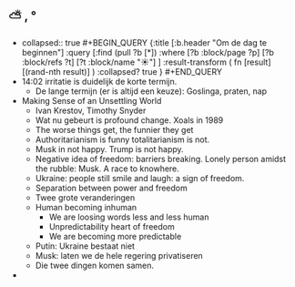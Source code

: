 ## ⛅ , °
- collapsed:: true
  #+BEGIN_QUERY 
  {:title [:b.header "Om de dag te beginnen"]
   :query [:find (pull ?b [*])
     :where 
       [?b :block/page ?p]
       [?b :block/refs ?t]
       [?t :block/name "☀️"]
   ]
   :result-transform ( fn [result] [(rand-nth result)] )
   :collapsed? true
  }
  #+END_QUERY
- 14:02 irritatie is duidelijk de korte termijn.
	- De lange termijn (er is altijd een keuze): Goslinga, praten, nap
- Making Sense of an Unsettling World
	- Ivan Krestov, Timothy Snyder
	- Wat nu gebeurt is profound change. Xoals in 1989
	- The worse things get, the funnier they get
	- Authoritarianism is funny totalitarianism is not.
	- Musk in not happy. Trump is not happy.
	- Negative idea of freedom: barriers breaking. Lonely person amidst the rubble: Musk. A race to knowhere.
	- Ukraine: people still smile and laugh: a sign of freedom.
	- Separation between power and freedom
	- Twee grote veranderingen
	- Human becoming inhuman
		- We are loosing words less and less human
		- Unpredictability heart of freedom
		- We are becoming more predictable
	- Putin: Ukraine bestaat niet
	- Musk: laten we de hele regering privatiseren
	- Die twee dingen komen samen.
-